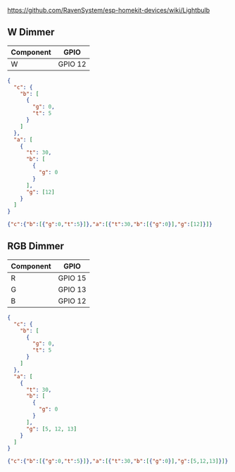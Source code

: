 https://github.com/RavenSystem/esp-homekit-devices/wiki/Lightbulb

## W Dimmer

| Component | GPIO |
| --- | --- |
| W | GPIO 12 |

```json
{
  "c": {
    "b": [
      {
        "g": 0,
        "t": 5
      }
    ]
  },
  "a": [
    {
      "t": 30,
      "b": [
        {
          "g": 0
        }
      ],
      "g": [12]
    }
  ]
}
```

```json
{"c":{"b":[{"g":0,"t":5}]},"a":[{"t":30,"b":[{"g":0}],"g":[12]}]}
```

## RGB Dimmer

| Component | GPIO |
| --- | --- |
| R | GPIO 15 |
| G | GPIO 13 |
| B | GPIO 12 |

```json
{
  "c": {
    "b": [
      {
        "g": 0,
        "t": 5
      }
    ]
  },
  "a": [
    {
      "t": 30,
      "b": [
        {
          "g": 0
        }
      ],
      "g": [5, 12, 13]
    }
  ]
}
```

```json
{"c":{"b":[{"g":0,"t":5}]},"a":[{"t":30,"b":[{"g":0}],"g":[5,12,13]}]}
```

